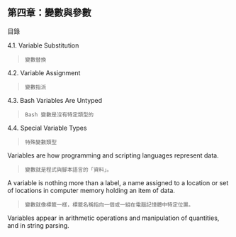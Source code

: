 第四章：變數與參數
---

目錄

4.1. Variable Substitution

>`變數替換`

4.2. Variable Assignment

>`變數指派`

4.3. Bash Variables Are Untyped

>`Bash 變數是沒有特定類型的`

4.4. Special Variable Types

>`特殊變數類型`

Variables are how programming and scripting languages represent data. 

>`變數就是程式與腳本語言的「資料」。`

A variable is nothing more than a label, a name assigned to a location or set of locations in computer memory holding an item of data.

>`變數就像標籤一樣，標籤名稱指向一個或一組在電腦記憶體中特定位置。`

Variables appear in arithmetic operations and manipulation of quantities, and in string parsing.
